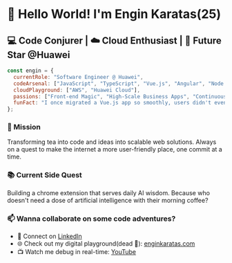 # 👋 Hello World! I'm Engin Karatas(25)

## 💻 Code Conjurer | ☁️ Cloud Enthusiast | 🌟 Future Star @Huawei

```javascript
const engin = {
  currentRole: "Software Engineer @ Huawei",
  codeArsenal: ["JavaScript", "TypeScript", "Vue.js", "Angular", "Node.js"],
  cloudPlayground: ["AWS", "Huawei Cloud"],
  passions: ["Front-end Magic", "High-Scale Business Apps", "Continuous Learning"],
  funFact: "I once migrated a Vue.js app so smoothly, users didn't even notice! 🥷"
};
```

### 🚀 Mission
Transforming tea into code and ideas into scalable web solutions. Always on a quest to make the internet a more user-friendly place, one commit at a time.

### 📚 Current Side Quest
Building a chrome extension that serves daily AI wisdom. Because who doesn't need a dose of artificial intelligence with their morning coffee?

### 📫 Wanna collaborate on some code adventures?
- 💼 Connect on [LinkedIn](https://www.linkedin.com/in/enginkaratas/)
- 🌐 Check out my digital playground(dead 🥹): [enginkaratas.com](https://enginkaratas.com)
- 📺 Watch me debug in real-time: [YouTube](https://www.youtube.com/@engin_karatas)
